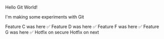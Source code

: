 Hello Git World!

I'm making some experiments with Git

Feature C was here ✅
Feature D was here ✅
Feature F was here ✅
Feature G was here ✅
Hotfix on secure
Hotfix on next
